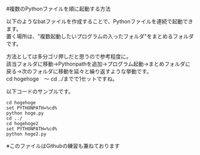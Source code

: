 #複数のPythonファイルを順に起動する方法

以下のようなbatファイルを作成することで、Pythonファイルを連続で起動できます。</br>
置く場所は、"複数起動したいプログラムの入ったフォルダ"をまとめるフォルダです。  


方法としては多分ゴリ押しだと思うので参考程度に。  
該当フォルダに移動→Pythonpathを追加→プログラム起動→まとめフォルダに戻る→次のフォルダに移動を延々と繰り返すような挙動です。  
cd hogehoge　〜 cd ../までで1セットですね。

以下コードのサンプルです。

	cd hogehoge
	set PYTHONPATH=%cd%
	python hoge.py
	cd ../
	cd hogehoge2
	set PYTHONPATH=%cd%
	python hoge2.py

※このファイルはGithubの練習も兼ねております

